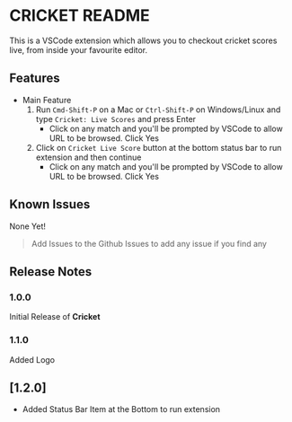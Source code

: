 # CRICKET README

This is a VSCode extension which allows you to checkout cricket scores live, from inside your favourite editor.

## Features

- Main Feature
  1. Run `Cmd-Shift-P` on a Mac or `Ctrl-Shift-P` on Windows/Linux and type `Cricket: Live Scores` and press Enter
     - Click on any match and you'll be prompted by VSCode to allow URL to be browsed. Click Yes
  2. Click on `Cricket Live Score` button at the bottom status bar to run extension and then continue
     - Click on any match and you'll be prompted by VSCode to allow URL to be browsed. Click Yes

## Known Issues

None Yet!

> Add Issues to the Github Issues to add any issue if you find any

## Release Notes

### 1.0.0

Initial Release of **Cricket**

### 1.1.0

Added Logo

## [1.2.0]

- Added Status Bar Item at the Bottom to run extension
